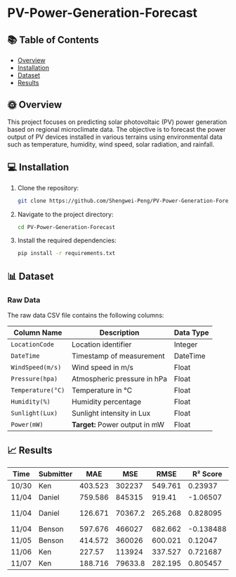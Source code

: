 # PV-Power-Generation-Forecast

## 📚 Table of Contents
- [Overview](#Overview)
- [Installation](#Installation)
- [Dataset](#Dataset)
- [Results](#Results)

## 🌞 Overview
This project focuses on predicting solar photovoltaic (PV) power generation based on regional microclimate data. The objective is to forecast the power output of PV devices installed in various terrains using environmental data such as temperature, humidity, wind speed, solar radiation, and rainfall.

## 💻 Installation
1. Clone the repository:
    ```sh
    git clone https://github.com/Shengwei-Peng/PV-Power-Generation-Forecast.git
    ```
2. Navigate to the project directory:
    ```sh
    cd PV-Power-Generation-Forecast
    ```
3. Install the required dependencies:
    ```sh
    pip install -r requirements.txt
    ```

## 📊 Dataset
### Raw Data
The raw data CSV file contains the following columns:

| **Column Name**       | **Description**                                  | **Data Type** |
| --------------------- | ------------------------------------------------ | ------------- |
| `LocationCode`        | Location identifier                              | Integer       |
| `DateTime`            | Timestamp of measurement                         | DateTime      |
| `WindSpeed(m/s)`      | Wind speed in m/s                                | Float         |
| `Pressure(hpa)`       | Atmospheric pressure in hPa                      | Float         |
| `Temperature(°C)`     | Temperature in °C                                | Float         |
| `Humidity(%)`         | Humidity percentage                              | Float         |
| `Sunlight(Lux)`       | Sunlight intensity in Lux                        | Float         |
| `Power(mW)`           | **Target:** Power output in mW                   | Float         |

## 📈 Results

| Time  | Submitter | MAE     | MSE     | RMSE    | R² Score   | Note         |
| ----- | --------- | ------- | ------- | ------- | ---------- | ------------ |
| 10/30 | Ken       | 403.523 | 302237  | 549.761 |    0.23937 |              |
| 11/04 | Daniel    | 759.586 | 845315  | 919.41  |   -1.06507 |              |
| 11/04 | Daniel    | 126.671 | 70367.2 | 265.268 |   0.828095 | Previous day |
| 11/04 | Benson    | 597.676 | 466027  | 682.662 |  -0.138488 |              |
| 11/05 | Benson    | 414.572 | 360026  | 600.021 |    0.12047 |              |
| 11/06 | Ken       |  227.57 | 113924  | 337.527 |   0.721687 |              |
| 11/07 | Ken       | 188.716 | 79633.8 | 282.195 |   0.805457 |              |